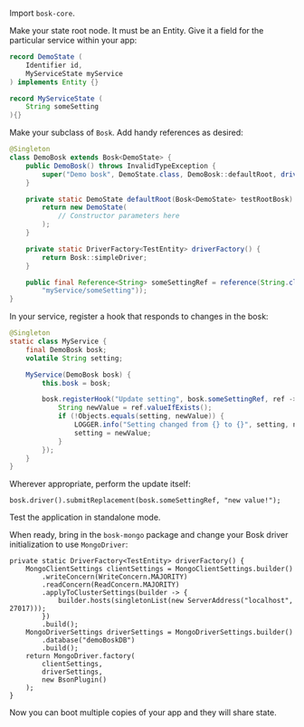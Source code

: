 Import `bosk-core`.

Make your state root node. It must be an Entity.
Give it a field for the particular service within your app:

```java
record DemoState (
	Identifier id,
	MyServiceState myService
) implements Entity {}

record MyServiceState (
	String someSetting
){}
```

Make your subclass of `Bosk`.
Add handy references as desired:

```java
@Singleton
class DemoBosk extends Bosk<DemoState> {
	public DemoBosk() throws InvalidTypeException {
		super("Demo bosk", DemoState.class, DemoBosk::defaultRoot, driverFactory());
	}

    private static DemoState defaultRoot(Bosk<DemoState> testRootBosk) {
		return new DemoState(
            // Constructor parameters here
		);
	}

	private static DriverFactory<TestEntity> driverFactory() {
		return Bosk::simpleDriver;
	}

	public final Reference<String> someSettingRef = reference(String.class, Path.parse(
		"myService/someSetting"));
}
```

In your service, register a hook that responds to changes in the bosk:

```java
@Singleton
static class MyService {
    final DemoBosk bosk;
    volatile String setting;

    MyService(DemoBosk bosk) {
        this.bosk = bosk;

        bosk.registerHook("Update setting", bosk.someSettingRef, ref -> {
            String newValue = ref.valueIfExists();
            if (!Objects.equals(setting, newValue)) {
                LOGGER.info("Setting changed from {} to {}", setting, newValue);
                setting = newValue;
            }
        });
    }
}
```

Wherever appropriate, perform the update itself:

```
bosk.driver().submitReplacement(bosk.someSettingRef, "new value!");
```

Test the application in standalone mode.

When ready, bring in the `bosk-mongo` package and change your Bosk driver initialization to use `MongoDriver`:

```
private static DriverFactory<TestEntity> driverFactory() {
    MongoClientSettings clientSettings = MongoClientSettings.builder()
        .writeConcern(WriteConcern.MAJORITY)
        .readConcern(ReadConcern.MAJORITY)
        .applyToClusterSettings(builder -> {
            builder.hosts(singletonList(new ServerAddress("localhost", 27017)));
        })
        .build();
    MongoDriverSettings driverSettings = MongoDriverSettings.builder()
        .database("demoBoskDB")
        .build();
    return MongoDriver.factory(
        clientSettings,
        driverSettings,
        new BsonPlugin()
    );
}
```

Now you can boot multiple copies of your app and they will share state.
